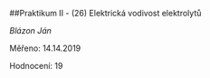 ##Praktikum II - (26) Elektrická vodivost elektrolytů

*Blázon Ján*

Měřeno: 14.14.2019

Hodnocení: 19